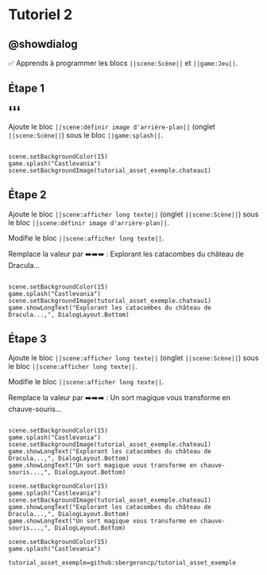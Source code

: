 # Tutoriel 2

## @showdialog

✅ Apprends à programmer les blocs ``||scene:Scène||`` et ``||game:Jeu||``.

## Étape 1

⬇️⬇️⬇️

Ajoute le bloc ``||scene:définir image d'arrière-plan||`` (onglet ``||scene:Scène||``) sous le bloc ``||game:splash||``.

```blocks

scene.setBackgroundColor(15)
game.splash("Castlevania")
scene.setBackgroundImage(tutorial_asset_exemple.chateau1)
```

## Étape 2

Ajoute le bloc ``||scene:afficher long texte||`` (onglet ``||scene:Scène||``) sous le bloc ``||scene:définir image d'arrière-plan||``.

Modifie le bloc ``||scene:afficher long texte||``.

Remplace la valeur par ➡️➡️➡️ : Explorant les catacombes du château de Dracula...

```blocks

scene.setBackgroundColor(15)
game.splash("Castlevania")
scene.setBackgroundImage(tutorial_asset_exemple.chateau1)
game.showLongText("Explorant les catacombes du château de Dracula...,", DialogLayout.Bottom)

```

## Étape 3

Ajoute le bloc ``||scene:afficher long texte||`` (onglet ``||scene:Scène||``) sous le bloc ``||scene:afficher long texte||``.

Modifie le bloc ``||scene:afficher long texte||``.

Remplace la valeur par ➡️➡️➡️ : Un sort magique vous transforme en chauve-souris...

```blocks

scene.setBackgroundColor(15)
game.splash("Castlevania")
scene.setBackgroundImage(tutorial_asset_exemple.chateau1)
game.showLongText("Explorant les catacombes du château de Dracula...,", DialogLayout.Bottom)
game.showLongText("Un sort magique vous transforme en chauve-souris...,", DialogLayout.Bottom)

```
```blockconfig.global
scene.setBackgroundColor(15)
game.splash("Castlevania")
scene.setBackgroundImage(tutorial_asset_exemple.chateau1)
game.showLongText("Explorant les catacombes du château de Dracula...,", DialogLayout.Bottom)
game.showLongText("Un sort magique vous transforme en chauve-souris...,", DialogLayout.Bottom)

```

```template
scene.setBackgroundColor(15)
game.splash("Castlevania")
```

```package
tutorial_asset_exemple=github:sbergeroncp/tutorial_asset_exemple
```